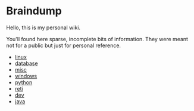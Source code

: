 # Braindump

Hello, this is my personal wiki.

You'll found here sparse, incomplete bits of information. They were meant not for a public but just for personal reference.


- [linux](linux/index.md)
- [database](database/index.md)
- [misc](misc/index.md)
- [windows](windows/index.md)
- [python](python/index.md)
- [reti](reti/index.md)
- [dev](dev/index.md)
- [java](java/index.md)


